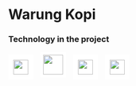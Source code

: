 # Warung Kopi
### Technology in the project
<div>
  <img style="margin-right: 10px; padding: 10px; background-color:white; height: 30px" src="https://upload.wikimedia.org/wikipedia/commons/8/8e/Nextjs-logo.svg"></img>
  <img style="margin-right: 10px; height: 40px; background-color:white; padding: 6px;" src="https://upload.wikimedia.org/wikipedia/commons/a/a7/React-icon.svg"></img>
  <img style="margin-right: 10px; padding: 10px; background-color:white; height: 30px" src="https://upload.wikimedia.org/wikipedia/commons/9/93/MongoDB_Logo.svg"></img>
  <img style="margin-right: 10px; padding: 10px; background-color:white; height: 30px" src="https://upload.wikimedia.org/wikipedia/commons/9/95/Tailwind_CSS_logo.svg"></img>
</div>